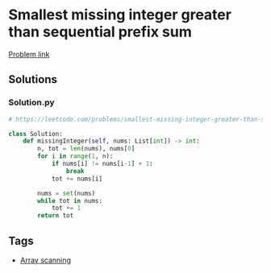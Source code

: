 # Smallest missing integer greater than sequential prefix sum

[Problem link](https://leetcode.com/problems/smallest-missing-integer-greater-than-sequential-prefix-sum/)

## Solutions


### Solution.py
```py
# https://leetcode.com/problems/smallest-missing-integer-greater-than-sequential-prefix-sum/

class Solution:
    def missingInteger(self, nums: List[int]) -> int:
        n, tot = len(nums), nums[0]
        for i in range(1, n):
            if nums[i] != nums[i-1] + 1:
                break
            tot += nums[i]

        nums = set(nums)
        while tot in nums:
            tot += 1
        return tot
```
## Tags

* [Array scanning](/Collections/array-scanning.md#array-scanning)
